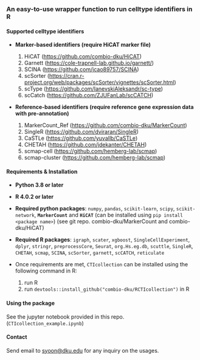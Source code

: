 ### An easy-to-use wrapper function to run celltype identifiers in R

#### Supported celltype identifiers 
- __Marker-based identifiers (require HiCAT marker file)__
    1. HiCAT        (https://github.com/combio-dku/HiCAT)
    1. Garnett      (https://cole-trapnell-lab.github.io/garnett/)
    2. SCINA        (https://github.com/jcao89757/SCINA)
    3. scSorter     (https://cran.r-project.org/web/packages/scSorter/vignettes/scSorter.html)
    4. scType       (https://github.com/IanevskiAleksandr/sc-type)
    5. scCatch      (https://github.com/ZJUFanLab/scCATCH)

- __Reference-based identifiers (require reference gene expression data with pre-annotation)__ 
    1. MarkerCount_Ref  (https://github.com/combio-dku/MarkerCount)
    1. SingleR          (https://github.com/dviraran/SingleR)
    2. CaSTLe           (https://github.com/yuvallb/CaSTLe)
    3. CHETAH           (https://github.com/jdekanter/CHETAH)
    4. scmap-cell       (https://github.com/hemberg-lab/scmap)
    5. scmap-cluster    (https://github.com/hemberg-lab/scmap)

#### Requirements & Installation
- __Python 3.8 or later__
- __R 4.0.2 or later__
- __Required python packages__: `numpy`, `pandas`, `scikit-learn`, `scipy`, `scikit-network`, __`MarkerCount`__ and __`HiCAT`__ (can be installed using `pip install <package name>`) (see git repo. combio-dku/MarkerCount and combio-dku/HiCAT)
- __Required R packages__: `igraph`, `scater`, `xgboost`, `SingleCellExperiment`, `dplyr`, `stringr`, `preprocessCore`, `Seurat`, `org.Hs.eg.db`, `scuttle`, `SingleR`, `CHETAH`, `scmap`, `SCINA`, `scSorter`, `garnett`, `scCATCH`, `reticulate`
- Once requirements are met, `CTIcollection` can be installed using the following command in R: 

   1. run R
   2. run `devtools::install_github("combio-dku/RCTIcollection")` in R

#### Using the package
See the jupyter notebook provided in this repo. (`CTIcollection_example.ipynb`)

#### Contact
Send email to syoon@dku.edu for any inquiry on the usages.

